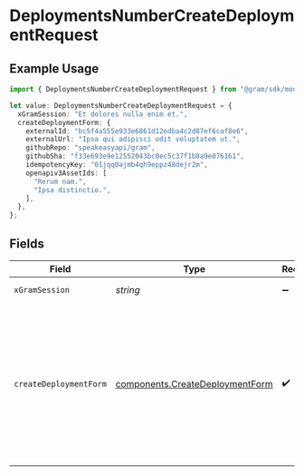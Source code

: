# DeploymentsNumberCreateDeploymentRequest

## Example Usage

```typescript
import { DeploymentsNumberCreateDeploymentRequest } from "@gram/sdk/models/operations";

let value: DeploymentsNumberCreateDeploymentRequest = {
  xGramSession: "Et dolores nulla enim et.",
  createDeploymentForm: {
    externalId: "bc5f4a555e933e6861d12edba4c2d87ef6caf8e6",
    externalUrl: "Ipsa qui adipisci odit voluptatem ut.",
    githubRepo: "speakeasyapi/gram",
    githubSha: "f33e693e9e12552043bc0ec5c37f1b8a9e076161",
    idempotencyKey: "01jqq0ajmb4qh9eppz48dejr2m",
    openapiv3AssetIds: [
      "Rerum nam.",
      "Ipsa distinctio.",
    ],
  },
};
```

## Fields

| Field                                                                                                                                                                                                                                                                                                                              | Type                                                                                                                                                                                                                                                                                                                               | Required                                                                                                                                                                                                                                                                                                                           | Description                                                                                                                                                                                                                                                                                                                        | Example                                                                                                                                                                                                                                                                                                                            |
| ---------------------------------------------------------------------------------------------------------------------------------------------------------------------------------------------------------------------------------------------------------------------------------------------------------------------------------- | ---------------------------------------------------------------------------------------------------------------------------------------------------------------------------------------------------------------------------------------------------------------------------------------------------------------------------------- | ---------------------------------------------------------------------------------------------------------------------------------------------------------------------------------------------------------------------------------------------------------------------------------------------------------------------------------- | ---------------------------------------------------------------------------------------------------------------------------------------------------------------------------------------------------------------------------------------------------------------------------------------------------------------------------------- | ---------------------------------------------------------------------------------------------------------------------------------------------------------------------------------------------------------------------------------------------------------------------------------------------------------------------------------- |
| `xGramSession`                                                                                                                                                                                                                                                                                                                     | *string*                                                                                                                                                                                                                                                                                                                           | :heavy_minus_sign:                                                                                                                                                                                                                                                                                                                 | Session header                                                                                                                                                                                                                                                                                                                     | Et dolores nulla enim et.                                                                                                                                                                                                                                                                                                          |
| `createDeploymentForm`                                                                                                                                                                                                                                                                                                             | [components.CreateDeploymentForm](../../models/components/createdeploymentform.md)                                                                                                                                                                                                                                                 | :heavy_check_mark:                                                                                                                                                                                                                                                                                                                 | N/A                                                                                                                                                                                                                                                                                                                                | {<br/>"external_id": "bc5f4a555e933e6861d12edba4c2d87ef6caf8e6",<br/>"external_url": "Ipsa qui adipisci odit voluptatem ut.",<br/>"github_repo": "speakeasyapi/gram",<br/>"github_sha": "f33e693e9e12552043bc0ec5c37f1b8a9e076161",<br/>"idempotency_key": "01jqq0ajmb4qh9eppz48dejr2m",<br/>"openapiv3_asset_ids": [<br/>"Rerum nam.",<br/>"Ipsa distinctio."<br/>]<br/>} |